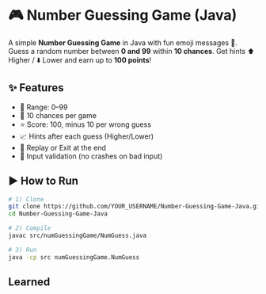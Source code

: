 # 🎮 Number Guessing Game (Java)

A simple **Number Guessing Game** in Java with fun emoji messages 🎉.  
Guess a random number between **0 and 99** within **10 chances**. Get hints ⬆️ Higher / ⬇️ Lower and earn up to **100 points**!

## ✨ Features
- 🔢 Range: 0–99
- 🎯 10 chances per game
- ⭐ Score: 100, minus 10 per wrong guess
- 📈 Hints after each guess (Higher/Lower)
- 🔁 Replay or Exit at the end
- 🧱 Input validation (no crashes on bad input)

## ▶️ How to Run
```bash
# 1) Clone
git clone https://github.com/YOUR_USERNAME/Number-Guessing-Game-Java.git
cd Number-Guessing-Game-Java

# 2) Compile
javac src/numGuessingGame/NumGuess.java

# 3) Run
java -cp src numGuessingGame.NumGuess
```

## Learned  
